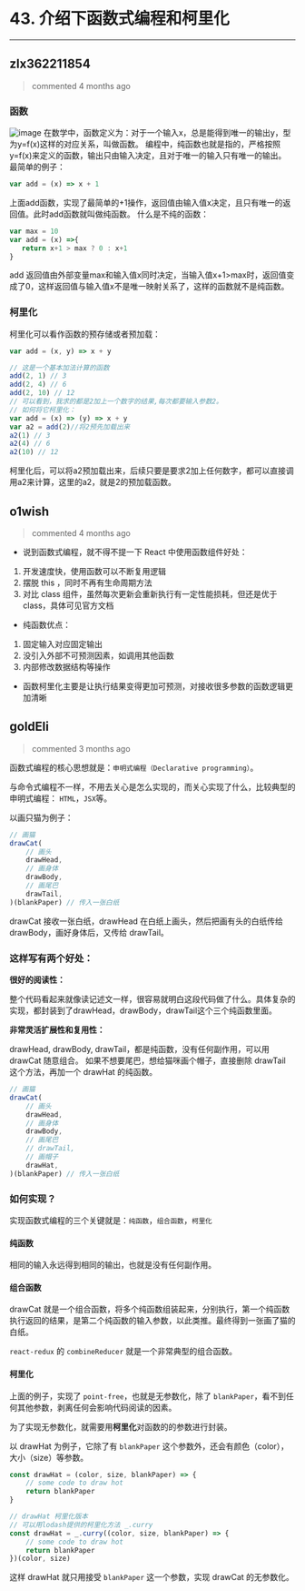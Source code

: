 
 # 43. 介绍下函数式编程和柯里化 
  
 ***
## zlx362211854 
 > commented 4 months ago 

### 函数
![image](https://user-images.githubusercontent.com/22437181/65305604-34ed2b80-dbb6-11e9-9002-2ca1905cae0f.png)
在数学中，函数定义为：对于一个输入x，总是能得到唯一的输出y，型为y=f(x)这样的对应关系，叫做函数。
编程中，纯函数也就是指的，严格按照y=f(x)来定义的函数，输出只由输入决定，且对于唯一的输入只有唯一的输出。
最简单的例子：

```javascript
var add = (x) => x + 1

```
上面add函数，实现了最简单的+1操作，返回值由输入值x决定，且只有唯一的返回值。此时add函数就叫做纯函数。
什么是不纯的函数：

```javascript
var max = 10
var add = (x) =>{
   return x+1 > max ? 0 : x+1
}

```
add 返回值由外部变量max和输入值x同时决定，当输入值x+1>max时，返回值变成了0，这样返回值与输入值x不是唯一映射关系了，这样的函数就不是纯函数。

### 柯里化

柯里化可以看作函数的预存储或者预加载：


```javascript
var add = (x, y) => x + y

// 这是一个基本加法计算的函数
add(2, 1) // 3
add(2, 4) // 6
add(2, 10) // 12
// 可以看到，我求的都是2加上一个数字的结果,每次都要输入参数2。
// 如何将它柯里化：
var add = (x) => (y) => x + y
var a2 = add(2)//将2预先加载出来
a2(1) // 3
a2(4) // 6
a2(10) // 12


```
柯里化后，可以将a2预加载出来，后续只要是要求2加上任何数字，都可以直接调用a2来计算，这里的a2，就是2的预加载函数。
## o1wish 
 > commented 4 months ago 

- 说到函数式编程，就不得不提一下 React 中使用函数组件好处：
1. 开发速度快，使用函数可以不断复用逻辑
2. 摆脱 this ，同时不再有生命周期方法
3. 对比 class 组件，虽然每次更新会重新执行有一定性能损耗，但还是优于 class，具体可见官方文档
- 纯函数优点：
1. 固定输入对应固定输出
2. 没引入外部不可预测因素，如调用其他函数
3. 内部修改数据结构等操作
- 函数柯里化主要是让执行结果变得更加可预测，对接收很多参数的函数逻辑更加清晰

## goldEli 
 > commented 3 months ago 

函数式编程的核心思想就是：`申明式编程（Declarative programming）`。

与命令式编程不一样，不用去关心是怎么实现的，而关心实现了什么，比较典型的申明式编程： `HTML`，`JSX`等。

以画只猫为例子：


```javascript
// 画猫
drawCat(
    // 画头
    drawHead,
    // 画身体
    drawBody,
    // 画尾巴
    drawTail,
)(blankPaper) // 传入一张白纸

```
drawCat 接收一张白纸，drawHead 在白纸上画头，然后把画有头的白纸传给 drawBody，画好身体后，又传给 drawTail。

### 这样写有两个好处：

**很好的阅读性：**

整个代码看起来就像读记述文一样，很容易就明白这段代码做了什么。具体复杂的实现，都封装到了drawHead，drawBody，drawTail这个三个纯函数里面。

**非常灵活扩展性和复用性：**

drawHead, drawBody, drawTail，都是纯函数，没有任何副作用，可以用 drawCat 随意组合。
如果不想要尾巴，想给猫咪画个帽子，直接删除 drawTail 这个方法，再加一个 drawHat 的纯函数。


```javascript
// 画猫
drawCat(
    // 画头
    drawHead,
    // 画身体
    drawBody,
    // 画尾巴
    // drawTail,
    // 画帽子
    drawHat,
)(blankPaper) // 传入一张白纸

```

### 如何实现？

实现函数式编程的三个关键就是：`纯函数`，`组合函数`，`柯里化`

#### 纯函数

相同的输入永远得到相同的输出，也就是没有任何副作用。

#### 组合函数

drawCat 就是一个组合函数，将多个纯函数组装起来，分别执行，第一个纯函数执行返回的结果，是第二个纯函数的输入参数，以此类推。最终得到一张画了猫的白纸。

`react-redux` 的 `combineReducer` 就是一个非常典型的组合函数。

#### 柯里化
 
上面的例子，实现了 `point-free`，也就是无参数化，除了 `blankPaper`，看不到任何其他参数，剥离任何会影响代码阅读的因素。

为了实现无参数化，就需要用**柯里化**对函数的的参数进行封装。

以 drawHat 为例子，它除了有 `blankPaper` 这个参数外，还会有颜色（color），大小（size）等参数。


```javascript
const drawHat = (color, size, blankPaper) => {
    // some code to draw hot
    return blankPaper
}

// drawHat 柯里化版本
// 可以用lodash提供的柯里化方法 _.curry
const drawHat = _.curry((color, size, blankPaper) => {
    // some code to draw hot
    return blankPaper
})(color, size)

```
这样 drawHat 就只用接受 `blankPaper` 这一个参数，实现 drawCat 的无参数化。